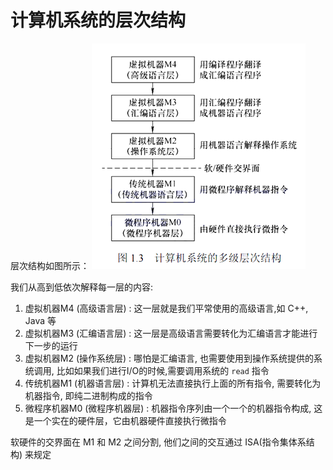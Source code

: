 # 计算机系统的层次结构

层次结构如图所示：
![](./img/Snipaste_2025-06-04_19-52-33.png)

我们从高到低依次解释每一层的内容:

1. 虚拟机器M4 (高级语言层) : 这一层就是我们平常使用的高级语言,如 C++, Java 等
2. 虚拟机器M3 (汇编语言层) : 这一层是高级语言需要转化为汇编语言才能进行下一步的运行
3. 虚拟机器M2 (操作系统层) : 哪怕是汇编语言, 也需要使用到操作系统提供的系统调用, 比如如果我们进行I/O的时候,需要调用系统的 `read` 指令
4. 传统机器M1 (机器语言层) : 计算机无法直接执行上面的所有指令, 需要转化为机器指令, 即纯二进制构成的指令
5. 微程序机器M0 (微程序机器层) : 机器指令序列由一个一个的机器指令构成, 这是一个实在的硬件层，它由机器硬件直接执行微指令

软硬件的交界面在 M1 和 M2 之间分割, 他们之间的交互通过 ISA(指令集体系结构) 来规定